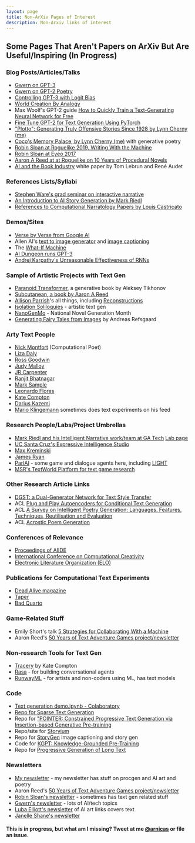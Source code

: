 ```yaml
---
layout: page
title: Non-ArXiv Pages of Interest
description: Non-Arxiv links of interest
---
```


## Some Pages That Aren't Papers on ArXiv But Are Useful/Inspiring (In Progress)


### Blog Posts/Articles/Talks

* [Gwern on GPT-3](https://www.gwern.net/GPT-3)
* [Gwern on GPT-2 Poetry](https://www.gwern.net/GPT-2)
* [Controlling GPT-3 with Logit Bias](https://aidungeon.medium.com/controlling-gpt-3-with-logit-bias-55866d593292)
* [World Creation By Analogy](https://aidungeon.medium.com/world-creation-by-analogy-f26e3791d35f)
* Max Woolf's GPT-2 guide [How to Quickly Train a Text-Generating Neural Network for Free](https://minimaxir.com/2018/05/text-neural-networks/)
* [Fine Tune GPT-2 for Text Generation Using PyTorch](https://towardsdatascience.com/fine-tuning-gpt2-for-text-generation-using-pytorch-2ee61a4f1ba7)
* ["Plotto": Generating Truly Offensive Stories Since 1928 by Lynn Cherny (me)](https://medium.com/@lynn_72328/plotto-generating-truly-offensive-stories-since-1928-26b587f83c07)
* [Coco's Memory Palace, by Lynn Cherny (me)](https://medium.com/@lynn_72328/cocos-memory-palace-a-strange-fantasia-28b48264612f) with generative poetry
* [Robin Sloan at Roguelike 2019, Writing With the Machine](https://www.youtube.com/watch?v=cIpErjWBqm0)
* [Robin Sloan at Eyeo 2017](https://vimeo.com/232545219)
* [Aaron A Reed at at Roguelike on 10 Years of Procedural Novels](https://www.youtube.com/watch?v=x0Xh4oCX9t0)
* [AI and the Book Industry](https://zenodo.org/record/4036258#.YAw7VZNKhTb) white paper by Tom Lebrun and René Audet


### References Lists/Syllabi

* [Stephen Ware's grad seminar on interactive narrative](http://cs.uky.edu/~sgware/courses/cs660/index.syl)
* [An Introduction to AI Story Generation by Mark Riedl](https://mark-riedl.medium.com/an-introduction-to-ai-story-generation-7f99a450f615)
* [References to Computational Narratology Papers by Louis Castricato](https://github.com/LouisCastricato/Narratology-Papers)



### Demos/Sites

* [Verse by Verse from Google AI](https://sites.research.google/versebyverse/)
* Allen AI's [text to image generator](https://vision-explorer.allenai.org/text_to_image_generation) and [image captioning](https://vision-explorer.allenai.org/image_captioning)
* The [What-If Machine](http://ccg.doc.gold.ac.uk/research/whim/)
* [AI Dungeon runs GPT-3](https://play.aidungeon.io/main/landing)
* [Andrej Karpathy's Unreasonable Effectiveness of RNNs](https://karpathy.github.io/2015/05/21/rnn-effectiveness/)


### Sample of Artistic Projects with Text Gen

* [Paranoid Transformer](https://medium.com/altsoph/paranoid-transformer-80a960ddc90a), a generative book by Aleksey Tikhonov
* [Subcutanean, a book by Aaron A Reed](http://aaronareed.net/subcutanean-book/)
* [Allison Parrish](https://www.decontextualize.com/)'s all things, including [Reconstructions](https://reconstructions.decontextualize.com/)
* [Isolation Soliloquies](https://taper.badquar.to/5/isolation_soliloquies.html) - artistic text gen
* [NanoGenMo](https://nanogenmo.github.io/) - National Novel Generation Month
* [Generating Fairy Tales from Images](https://andreasrefsgaard.dk/project/fairy-tales/) by Andreas Refsgaard


### Arty Text People

* [Nick Montfort](https://nickm.com/) (Computational Poet)
* [Liza Daly](https://lizadaly.com/)
* [Ross Goodwin](https://rossgoodwin.com/)
* [Judy Malloy](https://people.well.com/user/jmalloy/)
* [JR Carpenter](https://luckysoap.com/)
* [Ranjit Bhatnagar](https://moonmilk.com/about/)
* [Mark Sample](https://www.davidson.edu/people/mark-sample) 
* [Leonardo Flores](https://leonardoflores.net/creative-work/)
* [Kate Compton](http://www.galaxykate.com/)
* [Darius Kazemi](http://tinysubversions.com/)
* [Mario Klingemann](https://twitter.com/quasimondo?ref_src=twsrc%5Egoogle%7Ctwcamp%5Eserp%7Ctwgr%5Eauthor) sometimes does text experiments on his feed


### Research People/Labs/Project Umbrellas

* [Mark Riedl and his Intelligent Narrative work/team at GA Tech](https://eilab.gatech.edu/mark-riedl) [Lab page](https://eilab.gatech.edu/)
* [UC Santa Cruz's Expressive Intelligence Studio](https://eis.ucsc.edu/people/)
* [Max Kreminski](https://mkremins.github.io/)
* [James Ryan](https://www.jamesryan.world/projects)
* [ParlAI](https://parl.ai/projects/) - some game and dialogue agents here, including [LIGHT](https://parl.ai/projects/light/)
* [MSR's TextWorld Platform for text game research](https://www.microsoft.com/en-us/research/project/textworld/)


### Other Research Article Links

* [DGST: a Dual-Generator Network for Text Style Transfer](https://deepai.org/publication/dgst-a-dual-generator-network-for-text-style-transfer)
* ACL [Plug and Play Autoencoders for Conditional Text Generation](https://www.aclweb.org/anthology/2020.emnlp-main.491.pdf)
* ACL [A Survey on Intelligent Poetry Generation: Languages, Features, Techniques, Reutilisation and Evaluation](https://www.aclweb.org/anthology/W17-3502.pdf)
* ACL [Acrostic Poem Generation](https://www.aclweb.org/anthology/2020.emnlp-main.94.pdf)


### Conferences of Relevance

* [Proceedings of AIIDE](https://www.aaai.org/Library/AIIDE/aiide20contents.php)
* [International Conference on Computational Creativity](https://computationalcreativity.net/iccc20/)
* [Electronic Literature Organization (ELO)](https://eliterature.org/news/conference/)


### Publications for Computational Text Experiments 

* [Dead Alive magazine](https://deadalivemagazine.com/)
* [Taper](https://taper.badquar.to/)
* [Bad Quarto](https://badquar.to/)


### Game-Related Stuff

* Emily Short's talk [5 Strategies for Collaborating With a Machine](https://www.youtube.com/watch?v=narjui3em1k)
* Aaron Reed's [50 Years of Text Adventure Games project/newsletter](https://if50.substack.com/p/introduction)


### Non-research Tools for Text Gen

* [Tracery](https://tracery.io/) by Kate Compton
* [Rasa](https://rasa.com/) - for building conversational agents
* [RunwayML](http://runwayml.com/) - for artists and non-coders using ML, has text models


### Code

* [Text generation demo\.ipynb \- Colaboratory](https://colab.research.google.com/drive/1B9yLXcJ7Q76EUoim-2Xy7Dk1gC1pFdU1)
* [Repo for Sparse Text Generation](https://github.com/deep-spin/sparse_text_generation)
* Repo for ["POINTER: Constrained Progressive Text Generation via Insertion\-based Generative Pre\-training](https://arxiv.org/abs/2005.00558)
* Repo/site for [Storyium](https://storium.cs.umass.edu/)
* Repo for [StoryGen](https://github.com/limelody/StoryGen) image captioning and story gen
* Code for [KGPT: Knowledge-Grounded Pre-Training](https://github.com/wenhuchen/KGPT)
* Repo for [Progressive Generation of Long Text](https://github.com/tanyuqian/progressive-generation)

### Newsletters

* [My newsletter](https://tinyletter.com/arnicas) - my newsletter has stuff on procgen and AI art and poetry
* Aaron Reed's [50 Years of Text Adventure Games project/newsletter](https://if50.substack.com/p/introduction)
* [Robin Sloan's newsletter](https://www.robinsloan.com/) - sometimes has text gen related stuff
* [Gwern's newsletter](https://gwern.substack.com/) - lots of AI/tech topics
* [Luba Elliott's newsletter](https://mailchi.mp/e42fc9825362/the-creative-ai-newsletter-195661) of AI art links covers text
* [Janelle Shane's newsletter](https://janellecshane.substack.com/)


#### This is in progress, but what am I missing?  Tweet at me [@arnicas](https://twitter.com/arnicas) or file an issue.